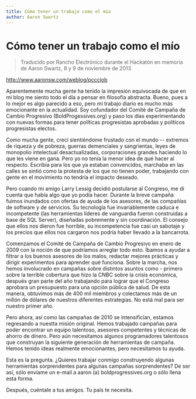 ```yaml
---
title: Cómo tener un trabajo como el mío
author: Aaron Swartz
---
```


Cómo tener un trabajo como el mío
=================================

> Traducido por Rancho Electrónico durante el Hackatón en memoria de
> Aaron Swartz, 8 y 9 de noviembre de 2013

http://www.aaronsw.com/weblog/pcccjob

Aparentemente mucha gente ha tenido la impresión equivocada de que en
mi blog me siento todo el día a pensar en filosofía abstracta. Bueno,
pues a lo mejor es algo parecido a eso, pero mi trabajo diario es
mucho más emocionante en la actualidad. Soy cofundador del Comité de
Campaña de Cambio Progresivo (BoldProgessives.org) y paso los días
experimentando con nuevas formas para tener políticas progresistas
aprobadas y políticos progresistas electos.

Como mucha gente, crecí sientiéndome frustado con el mundo -- extremos
de riqueza y de pobreza, guerras demenciales y sangrientas, leyes de
monopolio intelectual desactualizadas, corporaciones grandes haciendo lo
que les viene en gana.  Pero yo no tenía la menor idea de qué hacer al
respecto. Escribía para los que ya estaban convencidos, marchaba en las
calles se sintió como la protesta de los que no tienen poder, trabajando
con gente en el movimiento no tendría el impacto deseado.

Pero cuando mi amigo Larry Lessig decidió postularse al Congreso, me
di cuenta que había algo que yo podía hacer. Durante la breve campaña
fuimos inundados con ofertas de ayuda de los asesores, de las compañías
de software y de servicios. Su tecnología fue invariablemente caduca e
incompetente (las herramientas líderes de vanguardia fueron construidas
a base de SQL Server), diseñadas pobremente y sin coordinación.  El
consejo que ellos nos dieron fue horrible, su incompetencia fue casi un
sabotaje y los precios que ellos nos cargaron nos podría haber llevado a
la bancarrota.

Comenzamos el Comité de Campaña de Cambio Progresivo en enero de 2009
con la noción de que podríamos arreglar todo esto. Íbamos a ayudar a
filtrar a los buenos asesores de los malos, redactar mejores prácticas
y dirigir experimentos para aprender qué funciona. Sobre la marcha, nos
hemos involucrado en campañas sobre distintos asuntos como - primero
sobre la terrible cobertura que hizo la CNBC sobre la crisis económica,
después gran parte del año trabajando para lograr que el Congreso
aprobara un presupuesto para una opción pública de salud. De esta
manera, obtuvimos más de 400 mil miembros y colectamos más de un millón
de dólares de nuestros diferentes estrategias. No está mal para ser
nuestro primer año.

Pero ahora, así como las campañas de 2010 se intensifician, estamos
regresando a nuestta misión original. Hemos trabajado campañas para
poder encontrar un equipo talentoso, asesores competentes y técnicas de
ahorro de dinero. Pero aún necesitamos algunos programadores talentosos
que construyan la siguiente generación de herramientas de campaña. Hemos
tenido ideas realmente emocionantes, pero necesitamos tu ayuda.

Esta es la pregunta. ¿Quieres trabajar conmigo construyendo algunas
herramientas sorprendentes para algunas campañas sorprendentes? De ser
así, sólo envíame un e-mail a aaron (a) boldprogressives.org o sólo
llena esta forma.

Después, cuéntale a tus amigos. Tu país te necesita.
